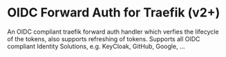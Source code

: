 # OIDC Forward Auth for Traefik (v2+)
An OIDC compliant traefik forward auth handler which verfies the lifecycle of the tokens, also supports refreshing of tokens.
Supports all OIDC compliant Identity Solutions, e.g. KeyCloak, GitHub, Google, ...